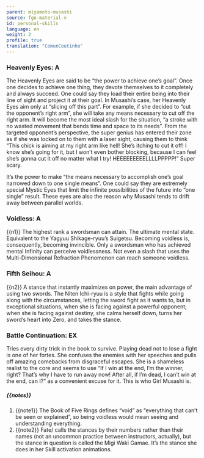 ```yaml
---
parent: miyamoto-musashi
source: fgo-material-v
id: personal-skills
language: en
weight: 2
profile: true
translation: "ComunCoutinho"
---
```


### Heavenly Eyes: A

The Heavenly Eyes are said to be “the power to achieve one’s goal”.
Once one decides to achieve one thing, they devote themselves to it completely and always succeed. One could say they load their entire being into their line of sight and project it at their goal.
In Musashi’s case, her Heavenly Eyes aim only at “slicing off this part”.
For example, if she decided to “cut the opponent’s right arm”, she will take any means necessary to cut off the right arm.
It will become the most ideal slash for the situation, “a stroke with no wasted movement that bends time and space to its needs”.
From the targeted opponent’s perspective, the super genius has entered their zone as if she was locked on to them with a laser sight, causing them to think “This chick is aiming at my right arm like hell! She’s itching to cut it off! I know she’s going for it, but I won’t even bother blocking, because I can feel she’s gonna cut it off no matter what I try! HEEEEEEEEELLLLPPPPP!” Super scary.

It’s the power to make “the means necessary to accomplish one’s goal narrowed down to one single means”.
One could say they are extremely special Mystic Eyes that limit the infinite possibilities of the future into “one single” result. These eyes are also the reason why Musashi tends to drift away between parallel worlds.

### Voidless: A

{{n1}}
The highest rank a swordsman can attain. The ultimate mental state. Equivalent to the Yagyuu Shikage-ryuu’s Suigetsu.
Becoming voidless is, consequently, becoming invincible. Only a swordsman who has achieved mental Infinity can perceive voidlessness.
Not even a slash that uses the Multi-Dimensional Refraction Phenomenon can reach someone voidless.

### Fifth Seihou: A

{{n2}}
A stance that instantly maximizes on power, the main advantage of using two swords.
The Niten Ichi-ryuu is a style that fights while going along with the circumstances, letting the sword fight as it wants to, but in exceptional situations, when she is facing against a powerful opponent; when she is facing against destiny, she calms herself down, turns her sword’s heart into Zero, and takes the stance.

### Battle Continuation: EX

Tries every dirty trick in the book to survive. Playing dead not to lose a fight is one of her fortes.
She confuses the enemies with her speeches and pulls off amazing comebacks from disgraceful escapes.
She is a shameless realist to the core and seems to use “If I win at the end, I’m the winner, right? That’s why I have to run away now! After all, if I’m dead, I can’t win at the end, can I?” as a convenient excuse for it. This is who Girl Musashi is.

##### {{notes}}

1. {{note1}} The Book of Five Rings defines “void” as “everything that can’t be seen or explained”, so being voidless would mean seeing and understanding everything.
2. {{note2}} Fate/ calls the stances by their numbers rather than their names (not an uncommon practice between instructors, actually), but the stance in question is called the Migi Waki Gamae. It’s the stance she does in her Skill activation animations.
